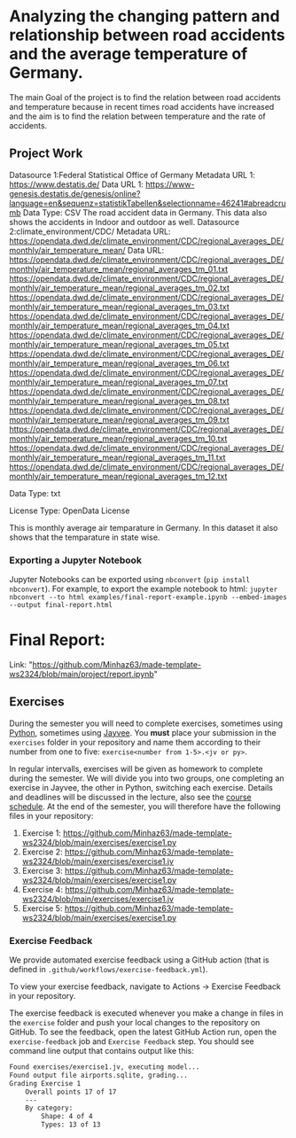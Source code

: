 # Analyzing the changing pattern and relationship between road accidents and the average temperature of Germany.

The main Goal of the project is to find the relation between road accidents and temperature because in recent times road accidents have increased and the aim is to find the relation between temperature and the rate of accidents.

## Project Work
Datasource 1:Federal Statistical Office of Germany
Metadata URL 1: https://www.destatis.de/
Data URL 1: https://www-genesis.destatis.de/genesis/online?language=en&sequenz=statistikTabellen&selectionname=46241#abreadcrumb
Data Type: CSV The road accident data in Germany. This data also shows the accidents in Indoor and outdoor as well.
Datasource 2:climate_environment/CDC/
Metadata URL: https://opendata.dwd.de/climate_environment/CDC/regional_averages_DE/monthly/air_temperature_mean/
Data URL: https://opendata.dwd.de/climate_environment/CDC/regional_averages_DE/monthly/air_temperature_mean/regional_averages_tm_01.txt https://opendata.dwd.de/climate_environment/CDC/regional_averages_DE/monthly/air_temperature_mean/regional_averages_tm_02.txt https://opendata.dwd.de/climate_environment/CDC/regional_averages_DE/monthly/air_temperature_mean/regional_averages_tm_03.txt https://opendata.dwd.de/climate_environment/CDC/regional_averages_DE/monthly/air_temperature_mean/regional_averages_tm_04.txt https://opendata.dwd.de/climate_environment/CDC/regional_averages_DE/monthly/air_temperature_mean/regional_averages_tm_05.txt https://opendata.dwd.de/climate_environment/CDC/regional_averages_DE/monthly/air_temperature_mean/regional_averages_tm_06.txt https://opendata.dwd.de/climate_environment/CDC/regional_averages_DE/monthly/air_temperature_mean/regional_averages_tm_07.txt https://opendata.dwd.de/climate_environment/CDC/regional_averages_DE/monthly/air_temperature_mean/regional_averages_tm_08.txt https://opendata.dwd.de/climate_environment/CDC/regional_averages_DE/monthly/air_temperature_mean/regional_averages_tm_09.txt https://opendata.dwd.de/climate_environment/CDC/regional_averages_DE/monthly/air_temperature_mean/regional_averages_tm_10.txt https://opendata.dwd.de/climate_environment/CDC/regional_averages_DE/monthly/air_temperature_mean/regional_averages_tm_11.txt https://opendata.dwd.de/climate_environment/CDC/regional_averages_DE/monthly/air_temperature_mean/regional_averages_tm_12.txt

Data Type: txt

License Type: OpenData License

This is monthly average air temparature in Germany. In this dataset it also shows that the temparature in state wise.

### Exporting a Jupyter Notebook
Jupyter Notebooks can be exported using `nbconvert` (`pip install nbconvert`). For example, to export the example notebook to html: `jupyter nbconvert --to html examples/final-report-example.ipynb --embed-images --output final-report.html`

# Final Report: 
Link: "https://github.com/Minhaz63/made-template-ws2324/blob/main/project/report.ipynb"

## Exercises
During the semester you will need to complete exercises, sometimes using [Python](https://www.python.org/), sometimes using [Jayvee](https://github.com/jvalue/jayvee). You **must** place your submission in the `exercises` folder in your repository and name them according to their number from one to five: `exercise<number from 1-5>.<jv or py>`.

In regular intervalls, exercises will be given as homework to complete during the semester. We will divide you into two groups, one completing an exercise in Jayvee, the other in Python, switching each exercise. Details and deadlines will be discussed in the lecture, also see the [course schedule](https://made.uni1.de/). At the end of the semester, you will therefore have the following files in your repository:

1. Exercise 1: https://github.com/Minhaz63/made-template-ws2324/blob/main/exercises/exercise1.py
2. Exercise 2: https://github.com/Minhaz63/made-template-ws2324/blob/main/exercises/exercise1.jv
3. Exercise 3: https://github.com/Minhaz63/made-template-ws2324/blob/main/exercises/exercise1.py
4. Exercise 4: https://github.com/Minhaz63/made-template-ws2324/blob/main/exercises/exercise1.jv
5. Exercise 5: https://github.com/Minhaz63/made-template-ws2324/blob/main/exercises/exercise1.py

### Exercise Feedback
We provide automated exercise feedback using a GitHub action (that is defined in `.github/workflows/exercise-feedback.yml`). 

To view your exercise feedback, navigate to Actions -> Exercise Feedback in your repository.

The exercise feedback is executed whenever you make a change in files in the `exercise` folder and push your local changes to the repository on GitHub. To see the feedback, open the latest GitHub Action run, open the `exercise-feedback` job and `Exercise Feedback` step. You should see command line output that contains output like this:

```sh
Found exercises/exercise1.jv, executing model...
Found output file airports.sqlite, grading...
Grading Exercise 1
	Overall points 17 of 17
	---
	By category:
		Shape: 4 of 4
		Types: 13 of 13
```
